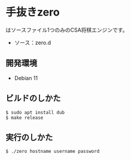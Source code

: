 # 手抜きzero

はソースファイル1つのみのCSA将棋エンジンです。

- ソース：zero.d


## 開発環境

- Debian 11


## ビルドのしかた

```
$ sudo apt install dub
$ make release
```


## 実行のしかた

```
$ ./zero hostname username password
```
